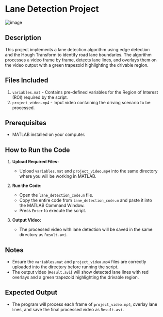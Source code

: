 # Lane Detection Project
![image](https://github.com/user-attachments/assets/4b0c36a8-7478-421a-a24b-76b22bb34dbb)

## Description
This project implements a lane detection algorithm using edge detection and the Hough Transform to identify road lane boundaries. The algorithm processes a video frame by frame, detects lane lines, and overlays them on the video output with a green trapezoid highlighting the drivable region.

## Files Included
1. `variables.mat` - Contains pre-defined variables for the Region of Interest (ROI) required by the script.
2. `project_video.mp4` - Input video containing the driving scenario to be processed.

## Prerequisites
- MATLAB installed on your computer.

## How to Run the Code
1. **Upload Required Files:**
   - Upload `variables.mat` and `project_video.mp4` into the same directory where you will be working in MATLAB.

2. **Run the Code:**
   - Open the `lane_detection_code.m` file.
   - Copy the entire code from `lane_detection_code.m` and paste it into the MATLAB Command Window.
   - Press `Enter` to execute the script.

3. **Output Video:**
   - The processed video with lane detection will be saved in the same directory as `Result.avi`.

## Notes
- Ensure the `variables.mat` and `project_video.mp4` files are correctly uploaded into the directory before running the script.
- The output video (`Result.avi`) will show detected lane lines with red overlays and a green trapezoid highlighting the drivable region.

## Expected Output
- The program will process each frame of `project_video.mp4`, overlay lane lines, and save the final processed video as `Result.avi`.
